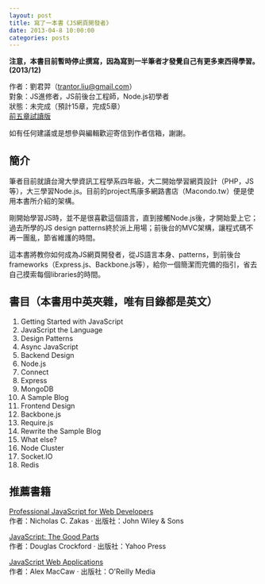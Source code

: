 ```yaml
---
layout: post
title: 寫了一本書《JS網頁開發者》
date: 2013-04-8 10:00:00
categories: posts
---
```


**注意，本書目前暫時停止撰寫，因為寫到一半筆者才發覺自己有更多東西得學習。(2013/12)**

作者：劉君羿（trantor.liu@gmail.com）  
對象：JS進修者，JS前後台工程師，Node.js初學者  
狀態：未完成（預計15章，完成5章）  
[前五章試讀版](/JS網頁開發者（試讀版）.pdf)

如有任何建議或是想參與編輯歡迎寄信到作者信箱，謝謝。


## 簡介

筆者目前就讀台灣大學資訊工程學系四年級，大二開始學習網頁設計（PHP，JS等），大三學習Node.js。目前的project馬康多網路書店（Macondo.tw）便是使用本書所介紹的架構。

剛開始學習JS時，並不是很喜歡這個語言，直到接觸Node.js後，才開始愛上它；過去所學的JS design patterns終於派上用場；前後台的MVC架構，讓程式碼不再一團亂，節省維護的時間。

這本書將教你如何成為JS網頁開發者，從JS語言本身、patterns，到前後台frameworks（Express.js、Backbone.js等），給你一個簡潔而完備的指引，省去自己摸索每個libraries的時間。

## 書目（本書用中英夾雜，唯有目錄都是英文）

1. Getting Started with JavaScript
  1. JavaScript the Language
  2. Design Patterns
  3. Async JavaScript
2. Backend Design
  1. Node.js
  2. Connect
  3. Express
  4. MongoDB
  5. A Sample Blog
3. Frontend Design
  1. Backbone.js
  2. Require.js
  3. Rewrite the Sample Blog
4. What else?
  1. Node Cluster
  2. Socket.IO
  4. Redis

## 推薦書籍

[Professional JavaScript for Web Developers](http://macondo.tw/#!/book/511dad8fc0c176e163000002)  
作者：Nicholas C. Zakas · 出版社：John Wiley & Sons

[JavaScript: The Good Parts](http://macondo.tw/#!/book/511daf9b8a5347e263000004)  
作者：Douglas Crockford · 出版社：Yahoo Press

[JavaScript Web Applications](http://macondo.tw/#!/book/511de1b319f2375d0a000002)  
作者：Alex MacCaw · 出版社：O'Reilly Media

